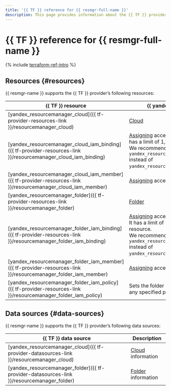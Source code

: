 ```yaml
---
title: '{{ TF }} reference for {{ resmgr-full-name }}'
description: This page provides information about the {{ TF }} provider’s resources and data sources that {{ resmgr-name }} supports.
---
```


# {{ TF }} reference for {{ resmgr-full-name }}

{% include [terraform-ref-intro](../_includes/terraform-ref-intro.md) %}

## Resources {#resources}

{{ resmgr-name }} supports the {{ TF }} provider’s following resources:

| **{{ TF }}** resource | **{{ yandex-cloud }}** resource |
| --- | --- |
| [yandex_resourcemanager_cloud]({{ tf-provider-resources-link }}/resourcemanager_cloud) | [Cloud](./concepts/resources-hierarchy.md#cloud) |
| [yandex_resourcemanager_cloud_iam_binding]({{ tf-provider-resources-link }}/resourcemanager_cloud_iam_binding) | [Assigning](../iam/concepts/access-control/index.md#access-bindings) access permissions for a cloud. It has a limit of 1,000 bindings per resource. <br>We recommend using `yandex_resourcemanager_cloud_iam_member` instead of `yandex_resourcemanager_cloud_iam_binding`. |
| [yandex_resourcemanager_cloud_iam_member]({{ tf-provider-resources-link }}/resourcemanager_cloud_iam_member) | [Assigning](../iam/concepts/access-control/index.md#access-bindings) access permissions for a cloud |
| [yandex_resourcemanager_folder]({{ tf-provider-resources-link }}/resourcemanager_folder) | [Folder](./concepts/resources-hierarchy.md#folder) |
| [yandex_resourcemanager_folder_iam_binding]({{ tf-provider-resources-link }}/resourcemanager_folder_iam_binding) | [Assigning](../iam/concepts/access-control/index.md#access-bindings) access permissions for a folder. It has a limit of 1,000 bindings per resource. <br>We recommend using `yandex_resourcemanager_cloud_iam_member` instead of `yandex_resourcemanager_cloud_iam_binding`. |
| [yandex_resourcemanager_folder_iam_member]({{ tf-provider-resources-link }}/resourcemanager_folder_iam_member) | [Assigning](../iam/concepts/access-control/index.md#access-bindings) access permissions for a folder |
| [yandex_resourcemanager_folder_iam_policy]({{ tf-provider-resources-link }}/resourcemanager_folder_iam_policy) | Sets the folder access policy and replaces any specified policy. |

## Data sources {#data-sources}

{{ resmgr-name }} supports the {{ TF }} provider’s following data sources:

| **{{ TF }} data source** | **Description** |
| --- | --- |
| [yandex_resourcemanager_cloud]({{ tf-provider-datasources-link }}/resourcemanager_cloud) | [Cloud](./concepts/resources-hierarchy.md#cloud) information |
| [yandex_resourcemanager_folder]({{ tf-provider-datasources-link }}/resourcemanager_folder) | [Folder](./concepts/resources-hierarchy.md#folder) information |
